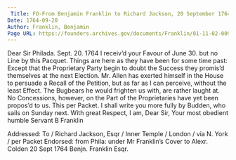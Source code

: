 ```yaml
---
 Title: FO-From Benjamin Franklin to Richard Jackson, 20 September 1764
Date: 1764-09-20
Author: Franklin, Benjamin
Page URL: https://founders.archives.gov/documents/Franklin/01-11-02-0096
---
```


Dear Sir
Philada. Sept. 20. 1764
I receiv’d your Favour of June 30. but no Line by this Pacquet. Things are here as they have been for some time past: Except that the Proprietary Party begin to doubt the Success they promis’d themselves at the next Election. Mr. Allen has exerted himself in the House to persuade a Recall of the Petition, but as far as I can perceive, without the least Effect. The Bugbears he would frighten us with, are rather laught at. No Concessions, however, on the Part of the Proprietaries have yet been propos’d to us. This per Packet. I shall write you more fully by Budden, who sails on Sunday next. With great Respect, I am, Dear Sir, Your most obedient humble Servant
B Franklin
 
Addressed: To / Richard Jackson, Esqr / Inner Temple / London / via N. York / per Packet
Endorsed: from Phila: under Mr Franklin’s Cover to Alexr. Colden 20 Sept 1764 Benjn. Franklin Esqr.

